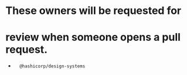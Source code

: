 # These owners will be requested for
# review when someone opens a pull request.
*       @hashicorp/design-systems
